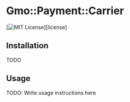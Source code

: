 Gmo::Payment::Carrier
==============================
[![MIT License](http://img.shields.io/badge/license-MIT-blue.svg?style=flat-square)][license]


## Installation

TODO



## Usage

TODO: Write usage instructions here
